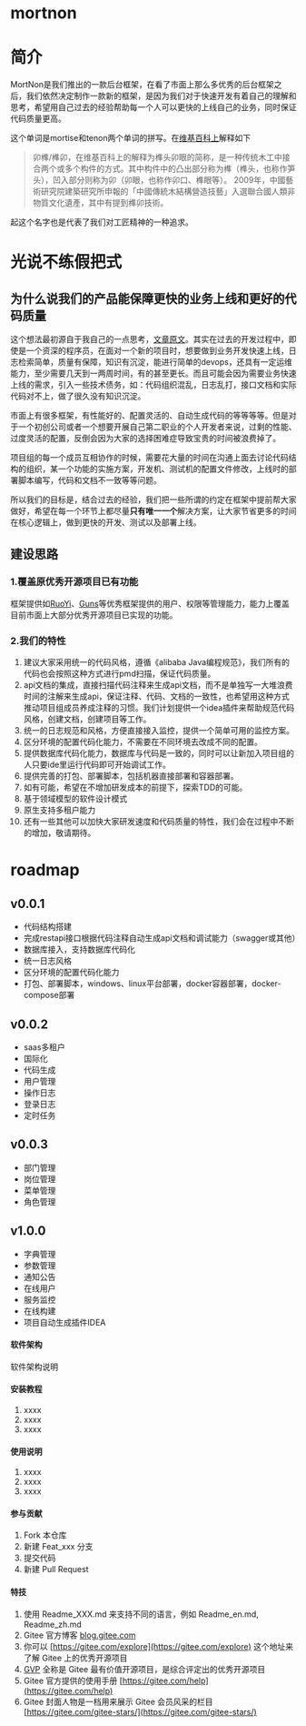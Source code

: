 # mortnon
# 简介
MortNon是我们推出的一款后台框架，在看了市面上那么多优秀的后台框架之后，我们依然决定制作一款新的框架，是因为我们对于快速开发有着自己的理解和思考，希望用自己过去的经验帮助每一个人可以更快的上线自己的业务，同时保证代码质量更高。

这个单词是mortise和tenon两个单词的拼写。在[维基百科上](https://zh.wikipedia.org/wiki/%E6%A6%AB%E5%8D%AF)解释如下
> 卯榫/榫卯，在维基百科上的解释为榫头卯眼的简称，是一种传统木工中接合两个或多个构件的方式。其中构件中的凸出部分称为榫（榫头，也称作笋头），凹入部分则称为卯（卯眼，也称作卯口、榫眼等）。
> 2009年，中國藝術研究院建築研究所申報的「中國傳統木結構營造技藝」入選聯合國人類非物質文化遺產，其中有提到榫卯技術。

起这个名字也是代表了我们对工匠精神的一种追求。

# 光说不练假把式
## 为什么说我们的产品能保障更快的业务上线和更好的代码质量
这个想法最初源自于我自己的一点思考，[文章原文](http://81.70.252.140/2021/04/12/%e6%90%ad%e5%bb%ba%e9%92%88%e5%af%b9%e4%b8%ad%e5%b0%8f%e5%9e%8b%e4%bc%81%e4%b8%9a%e5%92%8c%e4%b8%aa%e4%ba%ba%e5%bc%80%e5%8f%91%e8%80%85%e7%9a%84web%e6%a1%86%e6%9e%b6%e7%9a%84%e7%95%85%e6%83%b3/)。其实在过去的开发过程中，即使是一个资深的程序员，在面对一个新的项目时，想要做到业务开发快速上线，日志检索简单，质量有保障，知识有沉淀，能进行简单的devops，还具有一定运维能力，至少需要几天到一两周时间，有的甚至更长。而且可能会因为需要业务快速上线的需求，引入一些技术债务，如：代码组织混乱，日志乱打，接口文档和实际代码对不上，做了很久没有知识沉淀。

市面上有很多框架，有性能好的、配置灵活的、自动生成代码的等等等等。但是对于一个初创公司或者一个想要开展自己第二职业的个人开发者来说，过剩的性能、过度灵活的配置，反倒会因为大家的选择困难症导致宝贵的时间被浪费掉了。

项目组的每一个成员互相协作的时候，需要花大量的时间在沟通上面去讨论代码结构的组织，某一个功能的实施方案，开发机、测试机的配置文件修改，上线时的部署脚本编写，代码和文档不一致等等问题。

所以我们的目标是，结合过去的经验，我们把一些所谓的约定在框架中提前帮大家做好，希望在每一个环节上都尽量**只有唯一一个**解决方案，让大家节省更多的时间在核心逻辑上，做到更快的开发、测试以及部署上线。

## 建设思路
### 1.覆盖原优秀开源项目已有功能
框架提供如[RuoYi](https://gitee.com/y_project/RuoYi)、[Guns](https://gitee.com/stylefeng/guns)等优秀框架提供的用户、权限等管理能力，能力上覆盖目前市面上大部分优秀开源项目已实现的功能。

### 2.我们的特性
1. 建议大家采用统一的代码风格，遵循《alibaba Java编程规范》，我们所有的代码也会按照这种方式进行pmd扫描，保证代码质量。
2. api文档的集成，直接扫描代码注释来生成api文档，而不是单独写一大堆浪费时间的注解来生成api，保证注释、代码、文档的一致性，也希望用这种方式推动项目组成员养成注释的习惯。我们计划提供一个idea插件来帮助规范代码风格，创建文档，创建项目等工作。
3. 统一的日志规范和风格，方便直接接入监控，提供一个简单可用的监控方案。
4. 区分环境的配置代码化能力，不需要在不同环境去改成不同的配置。
5. 提供数据库代码化能力，数据库与代码是一致的，同时可以让新加入项目组的人只要ide里运行代码即可开始调试工作。
6. 提供完善的打包、部署脚本，包括机器直接部署和容器部署。
7. 如有可能，希望在不增加研发成本的前提下，探索TDD的可能。
8. 基于领域模型的软件设计模式
9. 原生支持多租户能力
10. 还有一些其他可以加快大家研发速度和代码质量的特性，我们会在过程中不断的增加，敬请期待。

# roadmap
## v0.0.1
- 代码结构搭建
- 完成restapi接口根据代码注释自动生成api文档和调试能力（swagger或其他）
- 数据库接入，支持数据库代码化
- 统一日志风格
- 区分环境的配置代码化能力
- 打包、部署脚本，windows、linux平台部署，docker容器部署，docker-compose部署

## v0.0.2
- saas多租户
- 国际化
- 代码生成
- 用户管理
- 操作日志
- 登录日志
- 定时任务

## v0.0.3
- 部门管理
- 岗位管理
- 菜单管理
- 角色管理

## v1.0.0
- 字典管理
- 参数管理
- 通知公告
- 在线用户
- 服务监控
- 在线构建
- 项目自动生成插件IDEA

#### 软件架构

软件架构说明

#### 安装教程

1. xxxx
2. xxxx
3. xxxx

#### 使用说明

1. xxxx
2. xxxx
3. xxxx

#### 参与贡献

1. Fork 本仓库
2. 新建 Feat_xxx 分支
3. 提交代码
4. 新建 Pull Request

#### 特技

1. 使用 Readme\_XXX.md 来支持不同的语言，例如 Readme\_en.md, Readme\_zh.md
2. Gitee 官方博客 [blog.gitee.com](https://blog.gitee.com)
3. 你可以 [https://gitee.com/explore](https://gitee.com/explore) 这个地址来了解 Gitee 上的优秀开源项目
4. [GVP](https://gitee.com/gvp) 全称是 Gitee 最有价值开源项目，是综合评定出的优秀开源项目
5. Gitee 官方提供的使用手册 [https://gitee.com/help](https://gitee.com/help)
6. Gitee 封面人物是一档用来展示 Gitee 会员风采的栏目 [https://gitee.com/gitee-stars/](https://gitee.com/gitee-stars/)
